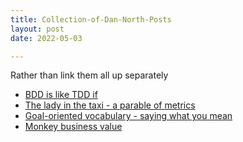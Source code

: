 ```yaml
---
title: Collection-of-Dan-North-Posts
layout: post
date: 2022-05-03

---
```


Rather than link them all up separately 

- [BDD is like TDD if](https://dannorth.net/2012/05/31/bdd-is-like-tdd-if/)
- [The lady in the taxi - a parable of metrics](https://dannorth.net/2009/11/12/the-lady-in-the-taxi/)
- [Goal-oriented vocabulary - saying what you mean](https://dannorth.net/2008/02/12/goal-oriented-vocabulary-saying-what-you-mean/)
- [Monkey business value](https://dannorth.net/2007/02/15/monkey-business-value/)
